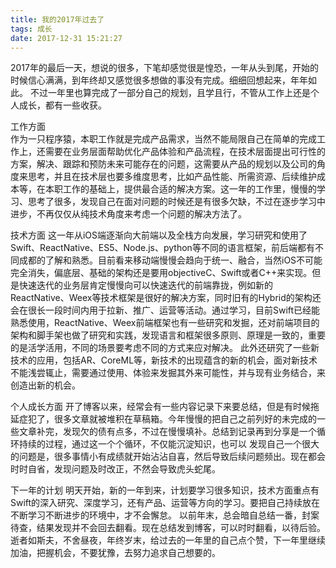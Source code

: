 ```yaml
---
title: 我的2017年过去了
tags: 成长
date: 2017-12-31 15:21:27
---
```



2017年的最后一天，想说的很多，下笔却感觉很是惶恐，一年从头到尾，开始的时候信心满满，到年终却又感觉很多想做的事没有完成。细细回想起来，年年如此。
不过一年里也算完成了一部分自己的规划，且学且行，不管从工作上还是个人成长，都有一些收获。

工作方面  
作为一只程序猿，本职工作就是完成产品需求，当然不能局限自己在简单的完成工作上，还需要在业务层面帮助优化产品体验和产品流程，在技术层面提出可行性的方案，解决、跟踪和预防未来可能存在的问题，这需要从产品的规划以及公司的角度来思考，并且在技术层也要多维度思考，比如产品性能、所需资源、后续维护成本等，在本职工作的基础上，提供最合适的解决方案。这一年的工作里，慢慢的学习、思考了很多，发现自己在面对问题的时候还是有很多欠缺，不过在逐步学习中进步，不再仅仅从纯技术角度来考虑一个问题的解决方法了。

技术方面
这一年从iOS端逐渐向大前端以及全栈方向发展，学习研究和使用了Swift、ReactNative、ES5、Node.js、python等不同的语言框架，前后端都有不同成都的了解和熟悉。目前看来移动端慢慢会趋向于统一、融合，当然iOS不可能完全消失，偏底层、基础的架构还是要用objectiveC、Swift或者C++来实现。但是快速迭代的业务层肯定慢慢向可以快速迭代的前端靠拢，例如新的ReactNative、Weex等技术框架是很好的解决方案，同时旧有的Hybrid的架构还会在很长一段时间内用于拉新、推广、运营等活动。通过学习，目前Swift已经能熟悉使用，ReactNative、Weex前端框架也有一些研究和发掘，还对前端项目的架构和脚手架也做了研究和实践，发现语言和框架很多原则、原理是一致的，重要的是活学活用，不同的场景要考虑不同的方式来应对解决。
此外还研究了一些新技术的应用，包括AR、CoreML等，新技术的出现蕴含的新的机会，面对新技术不能浅尝辄止，需要通过使用、体验来发掘其外来可能性，并与现有业务结合，来创造出新的机会。

个人成长方面
开了博客以来，经常会有一些内容记录下来要总结，但是有时候拖延症犯了，很多文章就被堆积在草稿箱。今年慢慢的把自己之前列好的未完成的一些文章补完，发现欠的债有点多，不过在慢慢填补。总结到记录再到分享是一个循环持续的过程，通过这一个个循环，不仅能沉淀知识，也可以
发现自己一个很大的问题是，很多事情小有成绩就开始沾沾自喜，然后导致后续问题频出。现在都会时时自省，发现问题及时改正，不然会导致虎头蛇尾。

下一年的计划
明天开始，新的一年到来，计划要学习很多知识，技术方面重点有Swift的深入研究、深度学习，还有产品、运营等方向的学习。要把自己持续放在不断学习不断进步的环境中，才不会懈怠。
以前年末，总会暗自总结一番，封案待查，结果发现并不会回去翻看。现在总结发到博客，可以时时翻看，以待后验。逝者如斯夫，不舍昼夜，年终岁末，给过去的一年里的自己点个赞，下一年里继续加油，把握机会，不要犹豫，去努力追求自己想要的。
